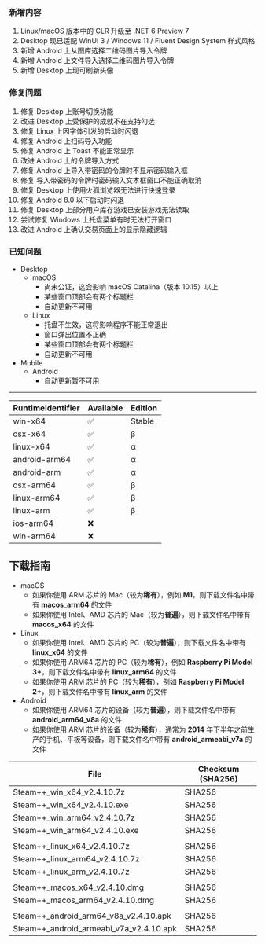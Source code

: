 ### 新增内容
1. Linux/macOS 版本中的 CLR 升级至 .NET 6 Preview 7
2. Desktop 现已适配 WinUI 3 / Windows 11 / Fluent Design System 样式风格
3. 新增 Android 上从图库选择二维码图片导入令牌
4. 新增 Android 上文件导入选择二维码图片导入令牌
5. 新增 Desktop 上现可刷新头像

### 修复问题
1. 修复 Desktop 上账号切换功能
2. 改进 Desktop 上受保护的成就不在支持勾选
3. 修复 Linux 上因字体引发的启动时闪退
4. 修复 Android 上扫码导入功能
5. 修复 Android 上 Toast 不能正常显示
6. 改进 Android 上的令牌导入方式
7. 修复 Android 上导入带密码的令牌时不显示密码输入框
8. 修复 导入带密码的令牌时密码输入文本框窗口不能正确取消
9. 修复 Desktop 上使用火狐浏览器无法进行快速登录
10. 修复 Android 8.0 以下启动时闪退
11. 修复 Desktop 上部分用户库存游戏已安装游戏无法读取
12. 尝试修复 Windows 上托盘菜单有时无法打开窗口
13. 改进 Android 上确认交易页面上的显示隐藏逻辑

### 已知问题
- Desktop 
	- macOS
		- 尚未公证，这会影响 macOS Catalina（版本 10.15）以上
		- 某些窗口顶部会有两个标题栏
		- 自动更新不可用
	- Linux
		- 托盘不生效，这将影响程序不能正常退出
		- 窗口弹出位置不正确
		- 某些窗口顶部会有两个标题栏
		- 自动更新不可用
- Mobile
	- Android
		- 自动更新暂不可用

***

<!-- 1. 新增 ASF Plus 本地挂卡
3. 改进 新增守护进程，当程序闪退时将自动重启 -->

|  RuntimeIdentifier  |  Available  |  Edition  |
|  ----  |  ----  |  ----  |
| win-x64  | ✅ | Stable |
| osx-x64  | ✅ | β |
| linux-x64  | ✅ | α |
| android-arm64  | ✅ | α |
| android-arm  | ✅ | α |
| osx-arm64  | ✅ | β |
| linux-arm64  | ✅ | β |
| linux-arm  | ✅ | β |
| ios-arm64  | ❌ |  |
| win-arm64  | ❌ | |

## 下载指南
- macOS
	- 如果你使用 ARM 芯片的 Mac（较为**稀有**），例如 **M1**，则下载文件名中带有 **macos_arm64** 的文件
	- 如果你使用 Intel、AMD 芯片的 Mac（较为**普遍**），则下载文件名中带有 **macos_x64** 的文件
- Linux
	- 如果你使用 Intel、AMD 芯片的 PC（较为**普遍**），则下载文件名中带有 **linux_x64** 的文件
	- 如果你使用 ARM64 芯片的 PC（较为**稀有**），例如 **Raspberry Pi Model 3+**，则下载文件名中带有 **linux_arm64** 的文件
	- 如果你使用 ARM 芯片的 PC（较为**稀有**），例如 **Raspberry Pi Model 2+**，则下载文件名中带有 **linux_arm** 的文件
- Android
	- 如果你使用 ARM64 芯片的设备（较为**普遍**），则下载文件名中带有 **android_arm64_v8a** 的文件
	- 如果你使用 ARM 芯片的设备（较为**稀有**），通常为 **2014** 年下半年之前生产的手机、平板等设备，则下载文件名中带有 **android_armeabi_v7a** 的文件

|  File  | Checksum (SHA256)  |
|  ----  |  ----  |
| Steam++_win_x64_v2.4.10.7z  | SHA256 |
| Steam++_win_x64_v2.4.10.exe  | SHA256 |
| Steam++_win_arm64_v2.4.10.7z  | SHA256 |
| Steam++_win_arm64_v2.4.10.exe  | SHA256 |
| | |
| Steam++_linux_x64_v2.4.10.7z  | SHA256 |
| Steam++_linux_arm64_v2.4.10.7z  | SHA256 |
| Steam++_linux_arm_v2.4.10.7z  | SHA256 |
| | |
| Steam++_macos_x64_v2.4.10.dmg  | SHA256 |
| Steam++_macos_arm64_v2.4.10.dmg  | SHA256 |
| | |
| Steam++_android_arm64_v8a_v2.4.10.apk  | SHA256 |
| Steam++_android_armeabi_v7a_v2.4.10.apk  | SHA256 |

<!-- ***

由于程序体积较大，推荐从 [官网 https://steampp.net](https://steampp.net) 中下载 -->
